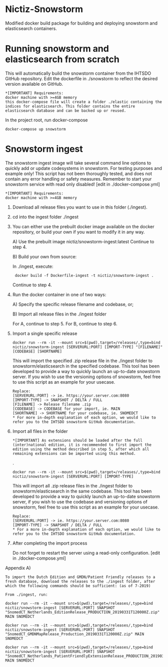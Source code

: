 # Nictiz-Snowstorm
Modified docker build package for building and deploying snowstorm and elasticsearch containers.

# Running snowstorm and elasticsearch from scratch
This will automatically build the snowstorm container from the IHTSDO GitHub repository. Edit the dockerfile in ./snowstorm to reflect the desired version available on GitHub.

    *[IMPORTANT] Requirements: 
    docker machine with >=4GB memory
    this docker-compose file will create a folder ./elastic containing the indices for elasticsearch. This folder contains the entire elasticsearch database and can be backed up or reused.

In the project root, run docker-compose
    
    docker-compose up snowstorm

    
# Snowstorm ingest
The snowstorm ingest image will take several command line options to quickly add or update codesystems in snowstorm.
For testing purposes and example only! This script has not been thoroughly tested, and does not contain any error handling or safety measures.
Remember to start your snowstorm service with read only disabled! [edit in ./docker-compose.yml]

    *[IMPORTANT] Requirements: 
    docker machine with >=4GB memory

1) Download all release files you want to use in this folder (./ingest).

2) cd into the ingest folder ./ingest

3) You can either use the prebuilt docker image available on the docker repository, or build your own if you want to modify it in any way.

    A) Use the prebuilt image nictiz/snowstorm-ingest:latest
    Continue to step 4.

    B) Build your own from source:
    
    In ./ingest, execute:

        docker build -f Dockerfile-ingest -t nictiz/snowstorm-ingest .
    Continue to step 4.

4) Run the docker container in one of two ways:

    A) Specify the specific release filename and codebase, or;

    B) Import all release files in the ./ingest folder

    For A, continue to step 5. For B, continue to step 6.

5)  Import a single specific release
    
        docker run --rm -it --mount src=$(pwd),target=/releases/,type=bind nictiz/snowstorm-ingest [SERVERURL:PORT] [IMPORT-TYPE] "[FILENAME]" [CODEBASE] [SHORTNAME]

    This will import the specified .zip release file in the ./ingest folder to snowstorm/elasticsearch in the specified codebase. This tool has been developed to provide a way to quickly launch an up-to-date snowstorm server. If you wish to use the versioning options of snowstorm, feel free to use this script as an example for your usecase.

        Replace:
        [SERVERURL:PORT] -> ie. https://your.server.com:8080
        [IMPORT-TYPE] -> SNAPSHOT / DELTA / FULL
        [FILENAME] -> Release filename .zip
        [CODEBASE] -> CODEBASE for your import, ie. MAIN
        [SHORTNAME] -> SHORTNAME for your codebase, ie. SNOMEDCT
        * For more in-depth explanation of each option, we would like to refer you to the IHTSDO snowstorm GitHub documentation.

6)  Import all files in the folder
    
        *[IMPORTANT] As extensions should be loaded after the full (inter)national edition, it is recommended to first import the edition using the method described in step 5, after which all remaining extensions can be imported using this method.

    .

        docker run --rm -it --mount src=$(pwd),target=/releases/,type=bind nictiz/snowstorm-ingest [SERVERURL:PORT] [IMPORT-TYPE]

    This will import all .zip release files in the ./ingest folder to snowstorm/elasticsearch in the same codebase. This tool has been developed to provide a way to quickly launch an up-to-date snowstorm server, if you wish to use the codebase and versioning options of snowstorm, feel free to use this script as an example for your usecase.

        Replace:
        [SERVERURL:PORT] -> ie. https://your.server.com:8080
        [IMPORT-TYPE] -> SNAPSHOT / DELTA / FULL
        * For a more in-depth explanation of each option, we would like to refer you to the IHTSDO snowstorm GitHub documentation.



7)  After completing the import process

    Do not forget to restart the server using a read-only configuration. [edit in ./docker-compose.yml]

Appendix A)

    To import the Dutch Edition and GMDN/Patient Friendly releases to a fresh database, download the releases to the ./ingest folder, after which the following commands should be sufficient: (as of 7-2019)
    
    From ./ingest, run:

    docker run --rm -it --mount src=$(pwd),target=/releases/,type=bind nictiz/snowstorm-ingest [SERVERURL:PORT] SNAPSHOT "SnomedCT_Netherlands_EditionRelease_PRODUCTION_20190331T120000Z.zip" MAIN SNOMEDCT

    docker run --rm -it --mount src=$(pwd),target=/releases/,type=bind nictiz/snowstorm-ingest [SERVERURL:PORT] SNAPSHOT "SnomedCT_GMDNMapRelease_Production_20190331T120000Z.zip" MAIN SNOMEDCT

    docker run --rm -it --mount src=$(pwd),target=/releases/,type=bind nictiz/snowstorm-ingest [SERVERURL:PORT] SNAPSHOT "SnomedCT_Netherlands_PatientFriendlyExtensionRelease_PRODUCTION_20190331T120000Z.zip" MAIN SNOMEDCT
